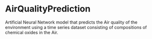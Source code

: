 # AirQualityPrediction
Artificial Neural Network model that predicts the Air quality of the environment using a time series dataset consisting of compositions of chemical oxides in the Air.
